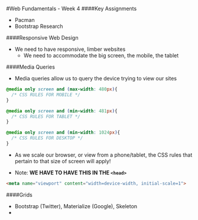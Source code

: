 #Web Fundamentals - Week 4
####Key Assignments
- Pacman
- Bootstrap Research

####Responsive Web Design
- We need to have responsive, limber websites
  - We need to accommodate the big screen, the mobile, the tablet

####Media Queries
- Media queries allow us to query the device trying to view our sites
```css
@media only screen and (max-width: 480px){
  /* CSS RULES FOR MOBILE */
}

@media only screen and (min-width: 481px){
  /* CSS RULES FOR TABLET */
}

@media only screen and (min-width: 1024px){
  /* CSS RULES FOR DESKTOP */
}
```
- As we scale our browser, or view from a phone/tablet, the CSS rules that pertain to that size of screen will apply!

- Note: <b>WE HAVE TO HAVE THIS IN THE `<head>`</b>
```html
<meta name="viewport" content="width=device-width, initial-scale=1">
```

####Grids
- Bootstrap (Twitter), Materialize (Google), Skeleton
-

